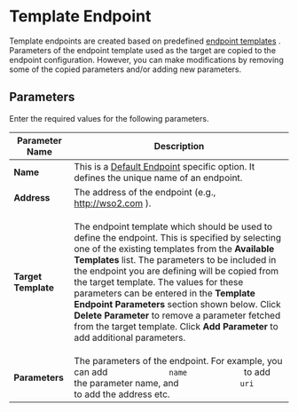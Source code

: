 # Template Endpoint

Template endpoints are created based on predefined [endpoint
templates](https://docs.wso2.com/display/EI650/Endpoint+Template) .
Parameters of the endpoint template used as the target are copied to the
endpoint configuration. However, you can make modifications by removing
some of the copied parameters and/or adding new parameters.

## Parameters

Enter the required values for the following parameters.

<table>
<thead>
<tr class="header">
<th>Parameter Name</th>
<th>Description</th>
</tr>
</thead>
<tbody>
<tr class="odd">
<td><strong>Name</strong></td>
<td>This is a <a href="_Default_Endpoint_">Default Endpoint</a> specific option. It defines the unique name of an endpoint.</td>
</tr>
<tr class="even">
<td><strong>Address</strong></td>
<td>The address of the endpoint (e.g., <a href="http://wso2.com">http://wso2.com</a> ).</td>
</tr>
<tr class="odd">
<td><strong>Target Template</strong></td>
<td><div class="content-wrapper">
<p>The endpoint template which should be used to define the endpoint. This is specified by selecting one of the existing templates from the <strong>Available Templates</strong> list. The parameters to be included in the endpoint you are defining will be copied from the target template. The values for these parameters can be entered in the <strong>Template Endpoint Parameters</strong> section shown below. Click <strong>Delete Parameter</strong> to remove a parameter fetched from the target template. Click <strong>Add Parameter</strong> to add additional parameters.</p>
</div></td>
</tr>
<tr class="even">
<td><strong>Parameters</strong></td>
<td>The parameters of the endpoint. For example, you can add <code>             name            </code> to add the parameter name, and <code>             uri            </code> to add the address etc.</td>
</tr>
</tbody>
</table>


